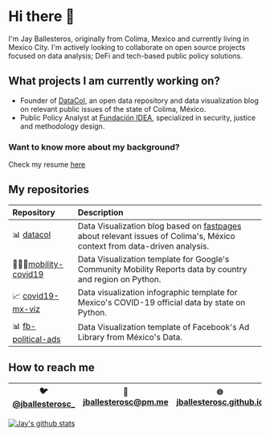 # Hi there 👋

  I'm Jay Ballesteros, originally from Colima, Mexico and currently living in Mexico City. I'm actively looking to collaborate on open source projects focused on data analysis; DeFi and tech-based public policy solutions. 

## What projects I am currently working on?

- Founder of [DataCol](https://datacol.com.mx), an open data repository and data visualization blog on relevant public issues of the state of Colima, México.
- Public Policy Analyst at [Fundación IDEA](https://fundacionidea.org.mx/), specialized in security, justice and methodology design. 

### Want to know more about my background? 
Check my resume [here](https://github.com/jballesterosc/resume_jballesteros/blob/main/_ENG/220209/JBallesteros_ENG.pdf)


## My repositories

| Repository | Description |
|:---------------------------------------------------------|:---------------------------------------------------------------------------|
| 📊 [datacol](https://github.com/jballesterosc/datacol) | Data Visualization blog based on [fastpages](https://github.com/fastai/fastpages) about relevant issues of Colima's, México context from data-driven analysis. |
| 🚌🚶‍♀️[mobility-covid19](https://github.com/jballesterosc/mobility-covid19) | Data Visualization template for Google's Community Mobility Reports data by country and region on Python. |
| 📈 [covid19-mx-viz](https://github.com/jballesterosc/covid19-mx-viz) | Data visualization infographic template for Mexico's COVID-19 official data by state on Python. |
| 📊 [fb-political-ads](https://github.com/jballesterosc/fb-political-ads) | Data Visualization template of Facebook's Ad Library from México's Data. |


## How to reach me
| 🐦 [@jballesterosc_](https://twitter.com/jballesterosc_) | 📧 [jballesterosc@pm.me](mailto:jballesterosc@pm.me) | 🌐 [jballesterosc.github.io](https://jballesterosc.github.io) |
|---|---|---|


[![Jay's github stats](https://github-readme-stats.vercel.app/api?username=jballesterosc&show_icons=true&theme=graywhite)](https://github.com/anuraghazra/github-readme-stats)


<!--
**jballesterosc/jballesterosc** is a ✨ _special_ ✨ repository because its `README.md` (this file) appears on your GitHub profile.

Here are some ideas to get you started:

- 🔭 I’m currently working on ...
- 🌱 I’m currently learning ...
- 👯 I’m looking to collaborate on ...
- 🤔 I’m looking for help with ...
- 💬 Ask me about ...
- 📫 How to reach me: ...
- 😄 Pronouns: ...
- ⚡ Fun fact: ...
-->
